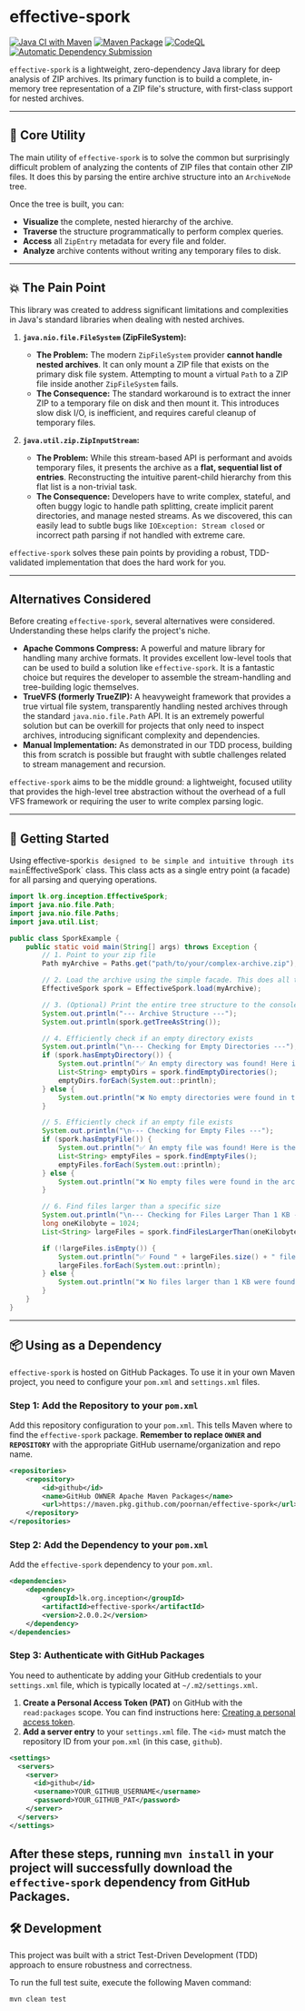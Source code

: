 # effective-spork
[](https://www.google.com/search?q=https://github.com/poornan)
[](https://www.google.com/search?q=https://github.com/poornan/effective-spork)
[](https://opensource.org/licenses/MIT)
[](https://www.google.com/search?q=https://search.maven.org/artifact/lk.org.inception/effective-spork)
[](https://www.google.com/search?q=effective-spork)

[![Java CI with Maven](https://github.com/poornan/effective-spork/actions/workflows/maven.yml/badge.svg)](https://github.com/poornan/effective-spork/actions/workflows/maven.yml)
[![Maven Package](https://github.com/poornan/effective-spork/actions/workflows/maven-publish.yml/badge.svg)](https://github.com/poornan/effective-spork/actions/workflows/maven-publish.yml)
[![CodeQL](https://github.com/poornan/effective-spork/actions/workflows/github-code-scanning/codeql/badge.svg)](https://github.com/poornan/effective-spork/actions/workflows/github-code-scanning/codeql)
[![Automatic Dependency Submission](https://github.com/poornan/effective-spork/actions/workflows/dependency-graph/auto-submission/badge.svg)](https://github.com/poornan/effective-spork/actions/workflows/dependency-graph/auto-submission)

`effective-spork` is a lightweight, zero-dependency Java library for deep analysis of ZIP archives. Its primary function is to build a complete, in-memory tree representation of a ZIP file's structure, with first-class support for nested archives.

-----

## 🎯 Core Utility

The main utility of `effective-spork` is to solve the common but surprisingly difficult problem of analyzing the contents of ZIP files that contain other ZIP files. It does this by parsing the entire archive structure into an `ArchiveNode` tree.

Once the tree is built, you can:

  * **Visualize** the complete, nested hierarchy of the archive.
  * **Traverse** the structure programmatically to perform complex queries.
  * **Access** all `ZipEntry` metadata for every file and folder.
  * **Analyze** archive contents without writing any temporary files to disk.

-----

## 💥 The Pain Point

This library was created to address significant limitations and complexities in Java's standard libraries when dealing with nested archives.

1.  **`java.nio.file.FileSystem` (ZipFileSystem):**

      * **The Problem:** The modern `ZipFileSystem` provider **cannot handle nested archives**. It can only mount a ZIP file that exists on the primary disk file system. Attempting to mount a virtual `Path` to a ZIP file inside another `ZipFileSystem` fails.
      * **The Consequence:** The standard workaround is to extract the inner ZIP to a temporary file on disk and then mount it. This introduces slow disk I/O, is inefficient, and requires careful cleanup of temporary files.

2.  **`java.util.zip.ZipInputStream`:**

      * **The Problem:** While this stream-based API is performant and avoids temporary files, it presents the archive as a **flat, sequential list of entries**. Reconstructing the intuitive parent-child hierarchy from this flat list is a non-trivial task.
      * **The Consequence:** Developers have to write complex, stateful, and often buggy logic to handle path splitting, create implicit parent directories, and manage nested streams. As we discovered, this can easily lead to subtle bugs like `IOException: Stream closed` or incorrect path parsing if not handled with extreme care.

`effective-spork` solves these pain points by providing a robust, TDD-validated implementation that does the hard work for you.

-----

## Alternatives Considered

Before creating `effective-spork`, several alternatives were considered. Understanding these helps clarify the project's niche.

  * **Apache Commons Compress:** A powerful and mature library for handling many archive formats. It provides excellent low-level tools that can be used to build a solution like `effective-spork`. It is a fantastic choice but requires the developer to assemble the stream-handling and tree-building logic themselves.
  * **TrueVFS (formerly TrueZIP):** A heavyweight framework that provides a true virtual file system, transparently handling nested archives through the standard `java.nio.file.Path` API. It is an extremely powerful solution but can be overkill for projects that only need to inspect archives, introducing significant complexity and dependencies.
  * **Manual Implementation:** As demonstrated in our TDD process, building this from scratch is possible but fraught with subtle challenges related to stream management and recursion.

`effective-spork` aims to be the middle ground: a lightweight, focused utility that provides the high-level tree abstraction without the overhead of a full VFS framework or requiring the user to write complex parsing logic.

-----

## 🚀 Getting Started

Using effective-spork` is designed to be simple and intuitive through its main `EffectiveSpork` class. This class acts as a single entry point (a facade) for all parsing and querying operations.

```java
import lk.org.inception.EffectiveSpork;
import java.nio.file.Path;
import java.nio.file.Paths;
import java.util.List;

public class SporkExample {
    public static void main(String[] args) throws Exception {
        // 1. Point to your zip file
        Path myArchive = Paths.get("path/to/your/complex-archive.zip");

        // 2. Load the archive using the simple facade. This does all the parsing.
        EffectiveSpork spork = EffectiveSpork.load(myArchive);

        // 3. (Optional) Print the entire tree structure to the console
        System.out.println("--- Archive Structure ---");
        System.out.println(spork.getTreeAsString());

        // 4. Efficiently check if an empty directory exists
        System.out.println("\n--- Checking for Empty Directories ---");
        if (spork.hasEmptyDirectory()) {
            System.out.println("✅ An empty directory was found! Here is the full list:");
            List<String> emptyDirs = spork.findEmptyDirectories();
            emptyDirs.forEach(System.out::println);
        } else {
            System.out.println("❌ No empty directories were found in the archive.");
        }

        // 5. Efficiently check if an empty file exists
        System.out.println("\n--- Checking for Empty Files ---");
        if (spork.hasEmptyFile()) {
            System.out.println("✅ An empty file was found! Here is the full list:");
            List<String> emptyFiles = spork.findEmptyFiles();
            emptyFiles.forEach(System.out::println);
        } else {
            System.out.println("❌ No empty files were found in the archive.");
        }

        // 6. Find files larger than a specific size
        System.out.println("\n--- Checking for Files Larger Than 1 KB ---");
        long oneKilobyte = 1024;
        List<String> largeFiles = spork.findFilesLargerThan(oneKilobyte);

        if (!largeFiles.isEmpty()) {
            System.out.println("✅ Found " + largeFiles.size() + " file(s) larger than 1 KB:");
            largeFiles.forEach(System.out::println);
        } else {
            System.out.println("❌ No files larger than 1 KB were found.");
        }
    }
}
```
-----

## 📦 Using as a Dependency

`effective-spork` is hosted on GitHub Packages. To use it in your own Maven project, you need to configure your `pom.xml` and `settings.xml` files.

### Step 1: Add the Repository to your `pom.xml`

Add this repository configuration to your `pom.xml`. This tells Maven where to find the `effective-spork` package. **Remember to replace `OWNER` and `REPOSITORY`** with the appropriate GitHub username/organization and repo name.

```xml
<repositories>
    <repository>
        <id>github</id>
        <name>GitHub OWNER Apache Maven Packages</name>
        <url>https://maven.pkg.github.com/poornan/effective-spork</url>
    </repository>
</repositories>
```

### Step 2: Add the Dependency to your `pom.xml`

Add the `effective-spork` dependency to your `pom.xml`.

```xml
<dependencies>
    <dependency>
        <groupId>lk.org.inception</groupId>
        <artifactId>effective-spork</artifactId>
        <version>2.0.0.2</version>
    </dependency>
</dependencies>
```

### Step 3: Authenticate with GitHub Packages

You need to authenticate by adding your GitHub credentials to your `settings.xml` file, which is typically located at `~/.m2/settings.xml`.

1.  **Create a Personal Access Token (PAT)** on GitHub with the `read:packages` scope. You can find instructions here: [Creating a personal access token](https://www.google.com/search?q=https://docs.github.com/en/authentication/keeping-your-account-and-data-secure/managing-your-personal-access-tokens%23creating-a-personal-access-token-classic).
2.  **Add a server entry** to your `settings.xml` file. The `<id>` must match the repository ID from your `pom.xml` (in this case, `github`).

<!-- end list -->

```xml
<settings>
  <servers>
    <server>
      <id>github</id>
      <username>YOUR_GITHUB_USERNAME</username>
      <password>YOUR_GITHUB_PAT</password>
    </server>
  </servers>
</settings>
```

After these steps, running `mvn install` in your project will successfully download the `effective-spork` dependency from GitHub Packages.
-----

## 🛠️ Development

This project was built with a strict Test-Driven Development (TDD) approach to ensure robustness and correctness.

To run the full test suite, execute the following Maven command:

```bash
mvn clean test
```
